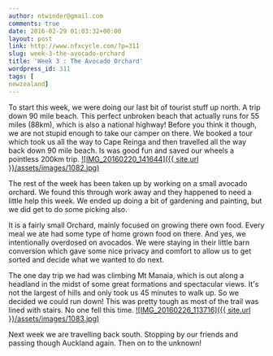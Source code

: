 ```yaml
---
author: ntwinder@gmail.com
comments: true
date: 2016-02-29 01:03:32+00:00
layout: post
link: http://www.nfxcycle.com/?p=311
slug: week-3-the-avocado-orchard
title: 'Week 3 : The Avocado Orchard'
wordpress_id: 311
tags: [
newzealand]
---
```


To start this week, we were doing our last bit of tourist stuff up north. A trip down 90 mile beach. This perfect unbroken beach that actually runs for 55 miles (88km), which is also a national highway! Before you think it though, we are not stupid enough to take our camper on there. We booked a tour which took us all the way to Cape Reinga and then travelled all the way back down 90 mile beach. Is was good fun and saved our wheels a pointless 200km trip.
[![IMG_20160220_141644]({{ site.url }}/assets/images/1082.jpg)](http://www.nfxcycle.com/wp-content/uploads/2016/02/IMG_20160220_141644.jpg)

The rest of the week has been taken up by working on a small avocado orchard. We found this through work away and they happened to need a little help this week. We ended up doing a bit of gardening and painting, but we did get to do some picking also. 

It is a fairly small Orchard, mainly focused on growing there own food. Every meal we ate had some type of home grown food on there. And yes, we intentionally overdosed on avocados. We were staying in their little barn conversion which gave some nice privacy and comfort to allow us to get sorted and decide what we wanted to do next. 

The one day trip we had was climbing Mt Manaia, which is out along a headland in the midst of some great formations and spectacular views. It's not the largest of hills and only took us 45 minutes to walk up. So we decided we could run down! This was pretty tough as most of the trail was lined with stairs. No one fell this time.
[![IMG_20160226_113716]({{ site.url }}/assets/images/1083.jpg)](http://www.nfxcycle.com/wp-content/uploads/2016/02/IMG_20160226_113716.jpg)

Next week we are travelling back south. Stopping by our friends and passing though Auckland again. Then on to the unknown! 
